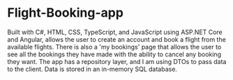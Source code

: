 # Flight-Booking-app

Built with C#, HTML, CSS, TypeScript, and JavaScript using ASP.NET Core and Angular, allows the user to create an account and book a flight from the available flights. 
There is also a 'my bookings' page that allows the user to see all the bookings they have made with the ability to cancel any booking they want.
The app has a repository layer, and I am using DTOs to pass data to the client.
Data is stored in an in-memory SQL database.





